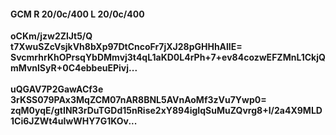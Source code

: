 #### GCM R 20/0c/400 L 20/0c/400
**oCKm/jzw2ZlJt5/Q**<br/>**t7XwuSZcVsjkVh8bXp97DtCncoFr7jXJ28pGHHhAllE=**<br/>**SvcmrhrKhOPrsqYbDMmvj3t4qL1aKD0L4rPh+7+ev84cozwEFZMnL1CkjQmMvnlSyR+0C4ebbeuEPivj...**<br/><br/>
**uQGAV7P2GawACf3e**<br/>**3rKSS079PAx3MqZCM07nAR8BNL5AVnAoMf3zVu7Ywp0=**<br/>**zqM0yqE/gtINR3rDuTGDd15nRise2xY894igIqSuMuZQvrg8+I/2a4X9MLD1Ci6JZWt4uIwWHY7G1KOv...**